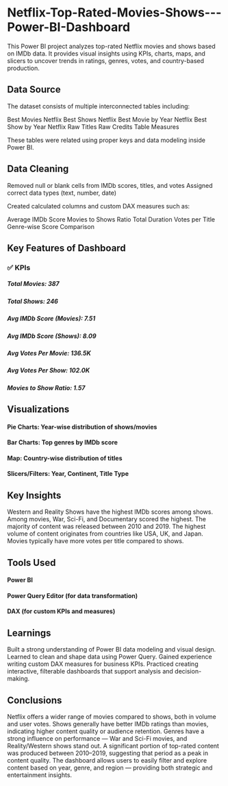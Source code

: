 # Netflix-Top-Rated-Movies-Shows---Power-BI-Dashboard

This Power BI project analyzes top-rated Netflix movies and shows based on IMDb data. It provides visual insights using KPIs, charts, maps, and slicers to uncover trends in ratings, genres, votes, and country-based production.

##  Data Source

The dataset consists of multiple interconnected tables including:

Best Movies Netflix
Best Shows Netflix
Best Movie by Year Netflix
Best Show by Year Netflix
Raw Titles
Raw Credits
Table Measures

These tables were related using proper keys and data modeling inside Power BI.

## Data Cleaning

Removed null or blank cells from IMDb scores, titles, and votes
Assigned correct data types (text, number, date)

Created calculated columns and custom DAX measures such as:

Average IMDb Score
Movies to Shows Ratio
Total Duration
Votes per Title
Genre-wise Score Comparison

## Key Features of Dashboard

### ✅ KPIs

##### Total Movies: 387
##### Total Shows: 246
##### Avg IMDb Score (Movies): 7.51
##### Avg IMDb Score (Shows): 8.09
##### Avg Votes Per Movie: 136.5K
##### Avg Votes Per Show: 102.0K
##### Movies to Show Ratio: 1.57

## Visualizations

#### Pie Charts: Year-wise distribution of shows/movies
#### Bar Charts: Top genres by IMDb score
#### Map: Country-wise distribution of titles
#### Slicers/Filters: Year, Continent, Title Type

## Key Insights

Western and Reality Shows have the highest IMDb scores among shows.
Among movies, War, Sci-Fi, and Documentary scored the highest.
The majority of content was released between 2010 and 2019.
The highest volume of content originates from countries like USA, UK, and Japan.
Movies typically have more votes per title compared to shows.

## Tools Used

#### Power BI
#### Power Query Editor (for data transformation)
#### DAX (for custom KPIs and measures)

## Learnings

Built a strong understanding of Power BI data modeling and visual design.
Learned to clean and shape data using Power Query.
Gained experience writing custom DAX measures for business KPIs.
Practiced creating interactive, filterable dashboards that support analysis and decision-making.

 ## Conclusions
 
Netflix offers a wider range of movies compared to shows, both in volume and user votes.
Shows generally have better IMDb ratings than movies, indicating higher content quality or audience retention.
Genres have a strong influence on performance — War and Sci-Fi movies, and Reality/Western shows stand out.
A significant portion of top-rated content was produced between 2010–2019, suggesting that period as a peak in content quality.
The dashboard allows users to easily filter and explore content based on year, genre, and region — providing both strategic and entertainment insights.





